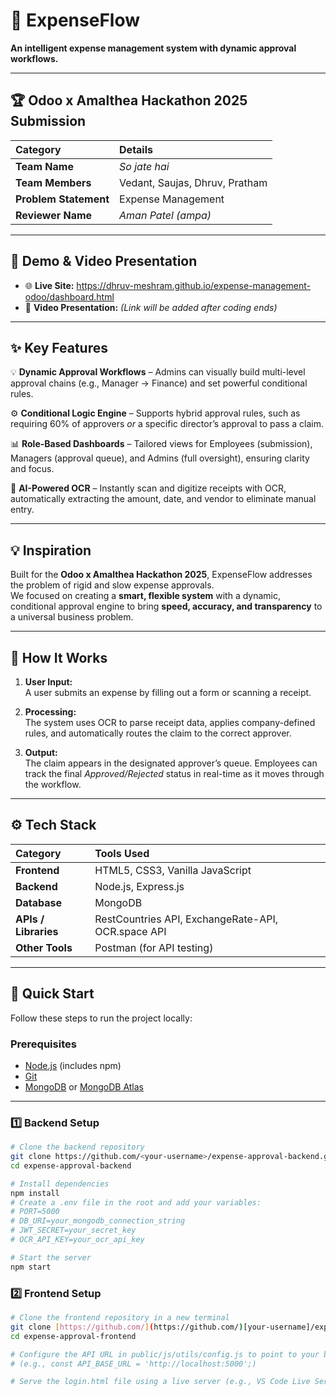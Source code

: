 # 🚀 ExpenseFlow  
**An intelligent expense management system with dynamic approval workflows.**

---

## 🏆 Odoo x Amalthea Hackathon 2025 Submission  

| **Category** | **Details** |
| :--- | :--- |
| **Team Name** | *So jate hai* |
| **Team Members** | Vedant, Saujas, Dhruv, Pratham |
| **Problem Statement** | Expense Management |
| **Reviewer Name** | *Aman Patel (ampa)* |

---

## 📸 Demo & Video Presentation  

- 🌐 **Live Site:** https://dhruv-meshram.github.io/expense-management-odoo/dashboard.html  
- 🎥 **Video Presentation:** *(Link will be added after coding ends)*  

---

## ✨ Key Features  

💡 **Dynamic Approval Workflows** – Admins can visually build multi-level approval chains (e.g., Manager → Finance) and set powerful conditional rules.  

⚙️ **Conditional Logic Engine** – Supports hybrid approval rules, such as requiring 60% of approvers *or* a specific director’s approval to pass a claim.  

📊 **Role-Based Dashboards** – Tailored views for Employees (submission), Managers (approval queue), and Admins (full oversight), ensuring clarity and focus.  

🧠 **AI-Powered OCR** – Instantly scan and digitize receipts with OCR, automatically extracting the amount, date, and vendor to eliminate manual entry.  

---

## 💡 Inspiration  

Built for the **Odoo x Amalthea Hackathon 2025**, ExpenseFlow addresses the problem of rigid and slow expense approvals.  
We focused on creating a **smart, flexible system** with a dynamic, conditional approval engine to bring **speed, accuracy, and transparency** to a universal business problem.

---

## 🧩 How It Works  

1. **User Input:**  
   A user submits an expense by filling out a form or scanning a receipt.  

2. **Processing:**  
   The system uses OCR to parse receipt data, applies company-defined rules, and automatically routes the claim to the correct approver.  

3. **Output:**  
   The claim appears in the designated approver’s queue. Employees can track the final *Approved/Rejected* status in real-time as it moves through the workflow.

---

## ⚙️ Tech Stack  

| **Category** | **Tools Used** |
| :--- | :--- |
| **Frontend** | HTML5, CSS3, Vanilla JavaScript |
| **Backend** | Node.js, Express.js |
| **Database** | MongoDB |
| **APIs / Libraries** | RestCountries API, ExchangeRate-API, OCR.space API |
| **Other Tools** | Postman (for API testing) |

---

## 🚀 Quick Start  

Follow these steps to run the project locally:

### **Prerequisites**  

- [Node.js](https://nodejs.org/) (includes npm)  
- [Git](https://git-scm.com/)  
- [MongoDB](https://www.mongodb.com/try/download/community) or [MongoDB Atlas](https://www.mongodb.com/atlas)

---

### **1️⃣ Backend Setup**

```bash
# Clone the backend repository
git clone https://github.com/<your-username>/expense-approval-backend.git
cd expense-approval-backend

# Install dependencies
npm install
# Create a .env file in the root and add your variables:
# PORT=5000
# DB_URI=your_mongodb_connection_string
# JWT_SECRET=your_secret_key
# OCR_API_KEY=your_ocr_api_key

# Start the server
npm start
```

### **2️⃣ Frontend Setup**
```bash
# Clone the frontend repository in a new terminal
git clone [https://github.com/](https://github.com/)[your-username]/expense-approval-frontend.git
cd expense-approval-frontend

# Configure the API URL in public/js/utils/config.js to point to your backend
# (e.g., const API_BASE_URL = 'http://localhost:5000';)

# Serve the login.html file using a live server (e.g., VS Code Live Server extension)
```

